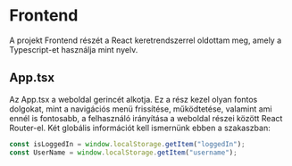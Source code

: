 # Frontend
A projekt Frontend részét a React keretrendszerrel oldottam meg, amely a Typescript-et használja mint nyelv.

## App.tsx
Az App.tsx a weboldal gerincét alkotja. Ez a rész kezel olyan fontos dolgokat, mint a navigációs menü frissítése, működtetése,
valamint ami ennél is fontosabb, a felhasználó irányítása a weboldal részei között React Router-el. Két globális információt 
kell ismernünk ebben a szakaszban:

```js
const isLoggedIn = window.localStorage.getItem("loggedIn");
const UserName = window.localStorage.getItem("username");
```
